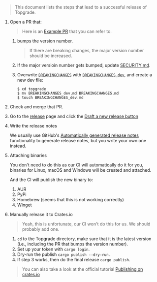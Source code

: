 > This document lists the steps that lead to a successful release of Topgrade.

1. Open a PR that:

   > Here is an [Example PR](https://github.com/topgrade-rs/topgrade/pull/652)
   > that you can refer to.

    1. bumps the version number.

       > If there are breaking changes, the major version number should be increased.

    2. If the major versioin number gets bumped, update [SECURITY.md][SECURITY_file_link].

       [SECURITY_file_link]: https://github.com/topgrade-rs/topgrade/blob/main/SECURITY.md

    3. Overwrite [`BREAKINGCHANGES`][breaking_changes] with
       [`BREAKINGCHANGES_dev`][breaking_changes_dev], and create a new dev file:

       ```sh'
       $ cd topgrade
       $ mv BREAKINGCHANGES_dev.md BREAKINGCHANGES.md
       $ touch BREAKINGCHANGES_dev.md
       ```

       [breaking_changes_dev]: https://github.com/topgrade-rs/topgrade/blob/main/BREAKINGCHANGES_dev.md

       [breaking_changes]: https://github.com/topgrade-rs/topgrade/blob/main/BREAKINGCHANGES.md

2. Check and merge that PR.

3. Go to the [release](https://github.com/topgrade-rs/topgrade/releases) page
   and click the [Draft a new release button](https://github.com/topgrade-rs/topgrade/releases/new)

4. Write the release notes

   We usually use GitHub's [Automatically generated release notes][auto_gen_release_notes]
   functionality to generate release notes, but you write your own one instead.

   [auto_gen_release_notes]: https://docs.github.com/en/repositories/releasing-projects-on-github/automatically-generated-release-notes

5. Attaching binaries

   You don't need to do this as our CI will automatically do it for you,
   binaries for Linux, macOS and Windows will be created and attached.

   And the CI will publish the new binary to:

    1. AUR
    2. PyPi
    3. Homebrew (seems that this is not working correctly)
    4. Winget

6. Manually release it to Crates.io

   > Yeah, this is unfortunate, our CI won't do this for us. We should probably add one.

    1. `cd` to the Topgrade directory, make sure that it is the latest version
       (i.e., including the PR that bumps the version number).
    2. Set up your token with `cargo login`.
    3. Dry-run the publish `cargo publish --dry-run`.
    4. If step 3 works, then do the final release `cargo publish`.

   > You can also take a look at the official tutorial [Publishing on crates.io][doc]
   >
   >

   [doc]: https://doc.rust-lang.org/cargo/reference/publishing.html





